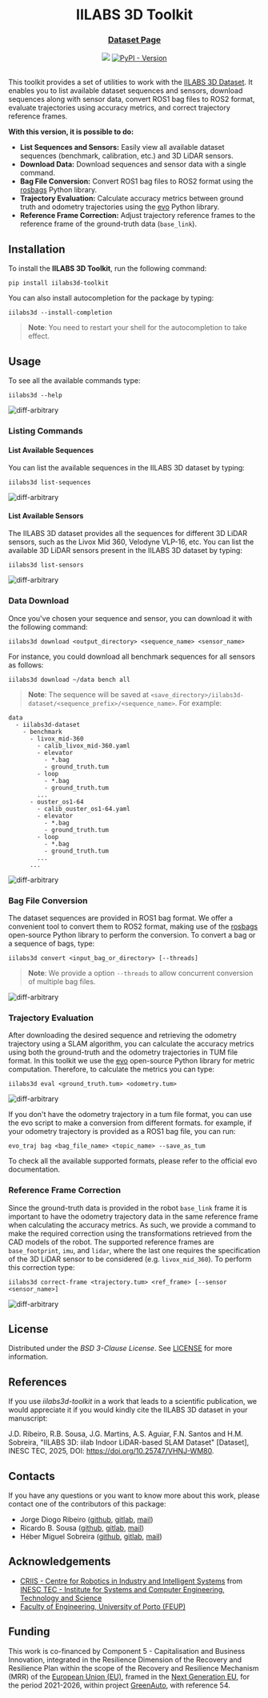 <div align="center">
    <h1>IILABS 3D Toolkit</h1>
    <h3>
        <a href="https://rdm.inesctec.pt/dataset/nis-2025-001">Dataset Page</a> 
        <!-- | 
        <a href="TODO">Preprint</a> -->
    </h3>
    <a href=""><img src=https://github.com/Thorfr123/iilabs3d-toolkit/actions/workflows/python.yml/badge.svg /></a>
    <a href="https://pypi.org/project/iilabs3d-toolkit/"><img alt="PyPI - Version" src="https://img.shields.io/pypi/v/iilabs3d-toolkit"/></a>
    <!-- <a href=""><img alt="PyPI - Downloads" src="https://img.shields.io/pypi/dm/iilabs3d-toolkit"/></a> -->
    <br />
    <br />
    <!-- <a href="https://github.com/Thorfr123/iilabs3d-toolkit"><img src="TODO"/></a>    -->
</div>

This toolkit provides a set of utilities to work with the [IILABS 3D Dataset](https://rdm.inesctec.pt/dataset/nis-2025-001). It enables you to list available dataset sequences and sensors, download sequences along with sensor data, convert ROS1 bag files to ROS2 format, evaluate trajectories using accuracy metrics, and correct trajectory reference frames.

**With this version, it is possible to do:**

- **List Sequences and Sensors:** Easily view all available dataset sequences (benchmark, calibration, etc.) and 3D LiDAR sensors.
- **Download Data:** Download sequences and sensor data with a single command.
- **Bag File Conversion:** Convert ROS1 bag files to ROS2 format using the [rosbags](https://gitlab.com/ternaris/rosbags) Python library.
- **Trajectory Evaluation:** Calculate accuracy metrics between ground truth and odometry trajectories using the [evo](https://github.com/MichaelGrupp/evo) Python library.
- **Reference Frame Correction:** Adjust trajectory reference frames to the reference frame of the ground-truth data (`base_link`).

## Installation

To install the **IILABS 3D Toolkit**, run the following command:

```shell
pip install iilabs3d-toolkit
```

You can also install autocompletion for the package by typing:

```shell
iilabs3d --install-completion
```
>**Note**: You need to restart your shell for the autocompletion to take effect.

## Usage

To see all the available commands type:

```shell
iilabs3d --help
```

![diff-arbitrary](https://raw.githubusercontent.com/Thorfr123/iilabs3d-toolkit/refs/heads/main/docs/figs/iilabs3d_help_cli.png)

### Listing Commands
#### List Available Sequences

You can list the available sequences in the IILABS 3D dataset by typing:

```shell
iilabs3d list-sequences
```

![diff-arbitrary](https://raw.githubusercontent.com/Thorfr123/iilabs3d-toolkit/refs/heads/main/docs/figs/iilabs3d_list-sequences_cli.png)

#### List Available Sensors

The IILABS 3D dataset provides all the sequences for different 3D LiDAR sensors, such as the Livox Mid 360, Velodyne VLP-16, etc. You can list the available 3D LiDAR sensors present in the IILABS 3D dataset by typing:

```shell
iilabs3d list-sensors
```

![diff-arbitrary](https://raw.githubusercontent.com/Thorfr123/iilabs3d-toolkit/refs/heads/main/docs/figs/iilabs3d_list-sensors_cli.png)

### Data Download

Once you've chosen your sequence and sensor, you can download it with the following command:

```shell
iilabs3d download <output_directory> <sequence_name> <sensor_name>
```

For instance, you could download all benchmark sequences for all sensors as follows:

```shell
iilabs3d download ~/data bench all
```
>**Note**: The sequence will be saved at `<save_directory>/iilabs3d-dataset/<sequence_prefix>/<sequence_name>`. For example:

```shell
data
  - iilabs3d-dataset
    - benchmark
      - livox_mid-360
        - calib_livox_mid-360.yaml
        - elevator
          - *.bag
          - ground_truth.tum
        - loop
          - *.bag
          - ground_truth.tum
        ...
      - ouster_os1-64
        - calib_ouster_os1-64.yaml
        - elevator
          - *.bag
          - ground_truth.tum
        - loop
          - *.bag
          - ground_truth.tum
        ...
      ...
```

![diff-arbitrary](https://raw.githubusercontent.com/Thorfr123/iilabs3d-toolkit/refs/heads/main/docs/figs/iilabs3d_download_cli.png)

### Bag File Conversion

The dataset sequences are provided in ROS1 bag format. We offer a convenient tool to convert them to ROS2 format, making use of the [rosbags](https://gitlab.com/ternaris/rosbags) open-source Python library to perform the conversion. To convert a bag or a sequence of bags, type:

```shell
iilabs3d convert <input_bag_or_directory> [--threads]
```
>**Note**: We provide a option `--threads` to allow concurrent conversion of multiple bag files.

![diff-arbitrary](https://raw.githubusercontent.com/Thorfr123/iilabs3d-toolkit/refs/heads/main/docs/figs/iilabs3d_convert_cli.png)

### Trajectory Evaluation

After downloading the desired sequence and retrieving the odometry trajectory using a SLAM algorithm, you can calculate the accuracy metrics using both the ground-truth and the odometry trajectories in TUM file format. In this toolkit we use the [evo](https://github.com/MichaelGrupp/evo) open-source Python library for metric computation. Therefore, to calculate the metrics you can type:

```shell
iilabs3d eval <ground_truth.tum> <odometry.tum>
```

![diff-arbitrary](https://raw.githubusercontent.com/Thorfr123/iilabs3d-toolkit/refs/heads/main/docs/figs/iilabs3d_eval_cli.png)

If you don't have the odometry trajectory in a tum file format, you can use the evo script to make a conversion from different formats. for example, if your odometry trajectory is provided as a ROS1 bag file, you can run:

```shell
evo_traj bag <bag_file_name> <topic_name> --save_as_tum
```

To check all the available supported formats, please refer to the official evo documentation.

### Reference Frame Correction

Since the ground-truth data is provided in the robot `base_link` frame it is important to have the odometry trajectory data in the same reference frame when calculating the accuracy metrics. As such, we provide a command to make the required correction using the transformations retrieved from the CAD models of the robot. The supported reference frames are `base_footprint`, `imu`, and `lidar`, where the last one requires the specification of the 3D LiDAR sensor to be considered (e.g. `livox_mid_360`). To perform this correction type:

```shell
iilabs3d correct-frame <trajectory.tum> <ref_frame> [--sensor <sensor_name>]
```

![diff-arbitrary](https://raw.githubusercontent.com/Thorfr123/iilabs3d-toolkit/refs/heads/main/docs/figs/iilabs3d_correct-frame_cli.png)

## License

Distributed under the _BSD 3-Clause License_.
See [LICENSE](/LICENSE) for more information.

## References

If you use _iilabs3d-toolkit_ in a work that leads to a scientific publication, we would appreciate it if you would kindly cite the IILABS 3D dataset in your manuscript:

J.D. Ribeiro, R.B. Sousa, J.G. Martins, A.S. Aguiar, F.N. Santos and H.M. Sobreira, "IILABS 3D: iilab Indoor LiDAR-based SLAM Dataset" [Dataset], INESC TEC, 2025, DOI: https://doi.org/10.25747/VHNJ-WM80.

## Contacts

If you have any questions or you want to know more about this work, please contact one of the contributors of this package:

- Jorge Diogo Ribeiro ([github](https://github.com/Thorfr123/),
  [gitlab](https://gitlab.inesctec.pt/jorge.d.ribeiro),
  [mail](mailto:jorge.d.ribeiro@inesctec.pt))
- Ricardo B. Sousa ([github](https://github.com/sousarbarb/),
  [gitlab](https://gitlab.inesctec.pt/ricardo.b.sousa),
  [mail](mailto:ricardo.b.sousa@inesctec.pt))
- Héber Miguel Sobreira ([github](https://github.com/HeberSobreira),
  [gitlab](https://gitlab.inesctec.pt/heber.m.sobreira),
  [mail](mailto:heber.m.sobreira@inesctec.pt))

## Acknowledgements

- [CRIIS - Centre for Robotics in Industry and Intelligent Systems](https://www.inesctec.pt/en/centres/criis/) from
  [INESC TEC - Institute for Systems and Computer Engineering, Technology and Science](https://www.inesctec.pt/en/)
- [Faculty of Engineering, University of Porto (FEUP)](https://sigarra.up.pt/feup/en/)

## Funding

This work is co-financed by Component 5 - Capitalisation and Business
Innovation, integrated in the Resilience Dimension of the Recovery and
Resilience Plan within the scope of the Recovery and Resilience Mechanism (MRR)
of the [European Union (EU)](https://european-union.europa.eu/index_en), framed
in the [Next Generation EU](https://next-generation-eu.europa.eu/index_en), for
the period 2021-2026, within project
[GreenAuto](https://preprod.transparencia.gov.pt/pt/fundos-europeus/prr/beneficiarios-projetos/projeto/02/C05-i01.02/2022.PC644867037-00000013/),
with reference 54.